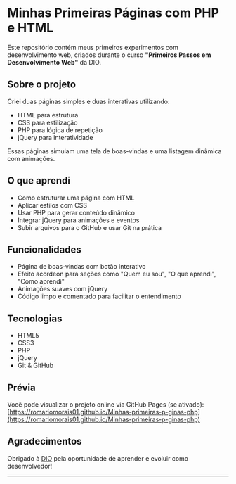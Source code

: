 # Minhas Primeiras Páginas com PHP e HTML

Este repositório contém meus primeiros experimentos com desenvolvimento web, criados durante o curso **"Primeiros Passos em Desenvolvimento Web"** da DIO.

## Sobre o projeto

Criei duas páginas simples e duas interativas utilizando:

- HTML para estrutura
- CSS para estilização
- PHP para lógica de repetição
- jQuery para interatividade

Essas páginas simulam uma tela de boas-vindas e uma listagem dinâmica com animações.

## O que aprendi

- Como estruturar uma página com HTML
- Aplicar estilos com CSS
- Usar PHP para gerar conteúdo dinâmico
- Integrar jQuery para animações e eventos
- Subir arquivos para o GitHub e usar Git na prática

## Funcionalidades

- Página de boas-vindas com botão interativo
- Efeito acordeon para seções como "Quem eu sou", "O que aprendi", "Como aprendi"
- Animações suaves com jQuery
- Código limpo e comentado para facilitar o entendimento

## Tecnologias

- HTML5
- CSS3
- PHP
- jQuery
- Git & GitHub

## Prévia

Você pode visualizar o projeto online via GitHub Pages (se ativado):  
[https://romariomorais01.github.io/Minhas-primeiras-p-ginas-php](https://romariomorais01.github.io/Minhas-primeiras-p-ginas-php)

## Agradecimentos

Obrigado à [DIO](https://www.dio.me/) pela oportunidade de aprender e evoluir como desenvolvedor!

---
